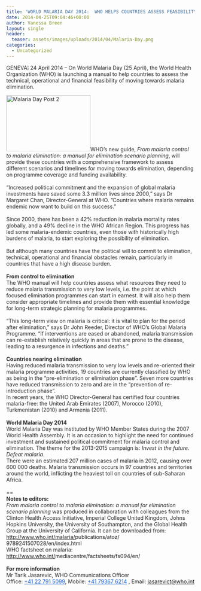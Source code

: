 ```yaml
---
title: 'WORLD MALARIA DAY 2014:  WHO HELPS COUNTRIES ASSESS FEASIBILITY OF ELIMINATING MALARIA'
date: 2014-04-25T09:04:46+00:00
author: Vanessa Breen
layout: single
header:
  teaser: assets/images/uploads/2014/04/Malaria-Day.png
categories:
  - Uncategorized
---
```

<span style="color: #282828;">GENEVA¦ 24 April 2014 – On World Malaria Day (25 April), the World Health Organization (WHO) is launching a manual to help countries to assess the technical, operational and financial feasibility of moving towards malaria elimination.</span>

<span style="color: #282828;"><img class="alignnone size-full wp-image-3161 alignright" src="{{ base }}/assets/images/uploads/2014/04/Malaria-Day.png" alt="Malaria Day Post 2" width="225" height="150" /></span><span style="color: #282828;">WHO’s new guide, </span><em style="color: #282828;">From malaria control to malaria elimination: a manual for elimination scenario planning</em><span style="color: #282828;">, will provide these countries with a comprehensive framework to assess different scenarios and timelines for moving towards elimination, depending on programme coverage and funding availability.</span><br style="color: #282828;" /><span style="color: #282828;"> </span><br style="color: #282828;" /><span style="color: #282828;">“Increased political commitment and the expansion of global malaria investments have saved some 3.3 million lives since 2000,” says Dr Margaret Chan, Director-General at WHO. ”Countries where malaria remains endemic now want to build on this success.”</span><br style="color: #282828;" /><span style="color: #282828;"> </span><br style="color: #282828;" /><span style="color: #282828;">Since 2000, there has been a 42% reduction in malaria mortality rates globally, and a 49% decline in the WHO African Region. This progress has led some malaria-endemic countries, even those with historically high burdens of malaria, to start exploring the possibility of elimination. </span><br style="color: #282828;" /><span style="color: #282828;"> </span><br style="color: #282828;" /><span style="color: #282828;">But although many countries have the political will to commit to elimination, technical, operational and financial obstacles remain, particularly in countries that have a high disease burden.</span><br style="color: #282828;" /><span style="color: #282828;"> </span><br style="color: #282828;" /><strong style="color: #282828;">From control to elimination</strong><br style="color: #282828;" /><span style="color: #282828;">The WHO manual will help countries assess what resources they need to reduce malaria transmission to very low levels, i.e. the point at which focused elimination programmes can start in earnest. It will also help them consider appropriate timelines and provide them with essential knowledge for long-term strategic planning for malaria programmes.</span><br style="color: #282828;" /><span style="color: #282828;"> </span><br style="color: #282828;" /><span style="color: #282828;">“This long-term view on malaria is critical: it is vital to plan for the period after elimination,” says Dr John Reeder, Director of WHO’s Global Malaria Programme. “If interventions are eased or abandoned, malaria transmission can re-establish relatively quickly in areas that are prone to the disease, leading to a resurgence in infections and deaths.”</span><br style="color: #282828;" /><span style="color: #282828;"> </span><br style="color: #282828;" /><strong style="color: #282828;">Countries nearing elimination </strong><br style="color: #282828;" /><span style="color: #282828;">Having reduced malaria transmission to very low levels and re-oriented their malaria programme activities, 19 countries are currently classified by WHO as being in the “pre-elimination or elimination phase”. Seven more countries have reduced transmission to zero and are in the “prevention of re-introduction phase”.</span><br style="color: #282828;" /><span style="color: #282828;">In recent years, the WHO Director-General has certified four countries malaria-free: the United Arab Emirates (2007), Morocco (2010), Turkmenistan (2010) and Armenia (2011).</span><br style="color: #282828;" /><span style="color: #282828;"> </span><br style="color: #282828;" /><strong style="color: #282828;">World Malaria Day 2014</strong><br style="color: #282828;" /><span style="color: #282828;">World Malaria Day was instituted by WHO Member States during the 2007 World Health Assembly. It is an occasion to highlight the need for continued investment and sustained political commitment for malaria control and elimination. The theme for the 2013-2015 campaign is: </span><em style="color: #282828;">Invest in the future. Defeat malaria</em><span style="color: #282828;">.</span><br style="color: #282828;" /><span style="color: #282828;">There were an estimated 207 million cases of malaria in 2012, causing over 600 000 deaths. Malaria transmission occurs in 97 countries and territories around the world, inflicting the heaviest toll on countries of sub-Saharan Africa.</span><br style="color: #282828;" /><span style="color: #282828;"> </span><br style="color: #282828;" /><span style="color: #282828;">==</span><br style="color: #282828;" /><strong style="color: #282828;">Notes to editors:</strong><br style="color: #282828;" /><em style="color: #282828;">From malaria control to malaria elimination: a manual for elimination scenario planning</em><span style="color: #282828;"> was produced in collaboration with colleagues from the Clinton Health Access Initiative, Imperial College United Kingdom, Johns Hopkins University, the University of Southampton, and the Global Health Group at the University of California. It can be downloaded from:</span><br style="color: #282828;" /><a style="color: #1155cc;" href="http://www.who.int/malaria/publications/atoz/9789241507028/en/index.html" target="_blank">http://www.who.int/malaria/<wbr />publications/atoz/<wbr />9789241507028/en/index.html</a><br style="color: #282828;" /><span style="color: #282828;">WHO factsheet on malaria:</span><br style="color: #282828;" /><a style="color: #1155cc;" href="http://www.who.int/mediacentre/factsheets/fs094/en/" target="_blank">http://www.who.int/<wbr />mediacentre/factsheets/fs094/<wbr />en/</a><br style="color: #282828;" /><span style="color: #282828;"> </span><br style="color: #282828;" /><strong style="color: #282828;">For more information </strong><br style="color: #282828;" /><span style="color: #282828;">Mr Tarik Jasarevic, WHO Communications Officer</span><br style="color: #282828;" /><span style="color: #282828;">Office: </span><a style="color: #1155cc;" href="tel:%2B41%2022%20791%205099" target="_blank">+41 22 791 5099</a><span style="color: #282828;">, Mobile: </span><a style="color: #1155cc;" href="tel:%2B41%2079367%206214" target="_blank">+41 79367 6214</a><span style="color: #282828;"> , Email: </span><a style="color: #1155cc;" href="mailto:jasarevict@who.int" target="_blank">jasarevict@who.int</a>